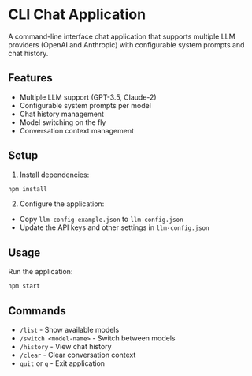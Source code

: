 
# CLI Chat Application

A command-line interface chat application that supports multiple LLM providers (OpenAI and Anthropic) with configurable system prompts and chat history.

## Features

- Multiple LLM support (GPT-3.5, Claude-2)
- Configurable system prompts per model
- Chat history management
- Model switching on the fly
- Conversation context management

## Setup

1. Install dependencies:
```bash
npm install
```

2. Configure the application:
- Copy `llm-config-example.json` to `llm-config.json`
- Update the API keys and other settings in `llm-config.json`

## Usage

Run the application:
```bash
npm start
```

## Commands

- `/list` - Show available models
- `/switch <model-name>` - Switch between models
- `/history` - View chat history
- `/clear` - Clear conversation context
- `quit` or `q` - Exit application

